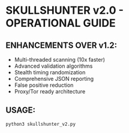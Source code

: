 # SKULLSHUNTER v2.0 - OPERATIONAL GUIDE

## ENHANCEMENTS OVER v1.2:
- Multi-threaded scanning (10x faster)
- Advanced validation algorithms  
- Stealth timing randomization
- Comprehensive JSON reporting
- False positive reduction
- Proxy/Tor ready architecture

## USAGE:
```bash
python3 skullshunter_v2.py
